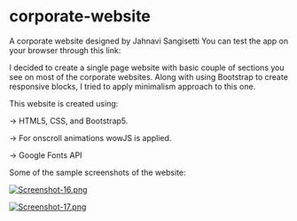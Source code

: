 # corporate-website
A corporate website designed by Jahnavi Sangisetti
You can test the app on your browser through this link: 

I decided to create a single page website with basic couple of sections you see on most of the corporate websites. Along with using Bootstrap to create responsive blocks, I tried to apply minimalism approach to this one.

This website is created using:

-> HTML5, CSS, and Bootstrap5.

-> For onscroll animations wowJS is applied.

-> Google Fonts API


Some of the sample screenshots of the website:

[![Screenshot-16.png](https://i.postimg.cc/qR0Lt11K/Screenshot-16.png)](https://postimg.cc/Jy6Jv5V7)

[![Screenshot-17.png](https://i.postimg.cc/qMm7hgvM/Screenshot-17.png)](https://postimg.cc/gnZp1zhf)
